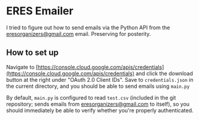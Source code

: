 # ERES Emailer

I tried to figure out how to send emails via the Python API from the
eresorganizers@gmail.com email. Preserving for posterity.


## How to set up

Navigate to
[https://console.cloud.google.com/apis/credentials](https://console.cloud.google.com/apis/credentials)
and click the download button at the right under "OAuth 2.0 Client IDs". Save to
`credentials.json` in the current directory, and you should be able to send
emails using `main.py`

By default, `main.py` is configured to read `test.csv` (included in the git
repository; sends emails from eresorganizers@gmail.com to itself), so you should
immediately be able to verify whether you're properly authenticated.
